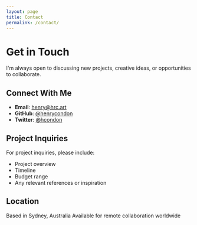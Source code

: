 ```yaml
---
layout: page
title: Contact
permalink: /contact/
---
```


# Get in Touch

I'm always open to discussing new projects, creative ideas, or opportunities to collaborate.

## Connect With Me

- **Email**: [henry@hrc.art](mailto:henry@hrc.art)
- **GitHub**: [@henrycondon](https://github.com/henrycondon)
- **Twitter**: [@hcondon](https://twitter.com/hcondon)

## Project Inquiries

For project inquiries, please include:
- Project overview
- Timeline
- Budget range
- Any relevant references or inspiration

## Location

Based in Sydney, Australia
Available for remote collaboration worldwide